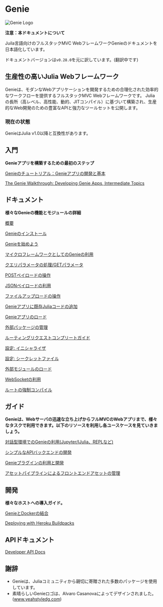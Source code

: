 # Genie

![Genie Logo](content/img/genie_logo.png)

**注意：本ドキュメントについて**

Juila言語向けのフルスタックMVC WebフレームワークGenieのドキュメントを日本語化しています。

ドキュメントバージョンは`v0.28.0`を元に訳しています。(翻訳中です)


## 生産性の高いJulia Webフレームワーク

Genieは、モダンなWebアプリケーションを開発するための合理化された効率的なワークフローを提供するフルスタックMVC Webフレームワークです。 Juliaの長所（高レベル、高性能、動的、JITコンパイル）に基づいて構築され、生産的なWeb開発のための豊富なAPIと強力なツールセットを公開します。

### 現在の状態

GenieはJulia v1.0以降と互換性があります。

## 入門

**Genieアプリを構築するための最初のステップ**

[Genieのチュートリアル：Genieアプリの開発と基本](ja/guides/Working_With_Genie_Apps.md)

[The Genie Walkthrough: Developing Genie Apps, Intermediate Topics](guides/Working_With_Genie_Apps_Intermediary_Topics.md)

## ドキュメント

**様々なGenieの機能とモジュールの詳細**

[概要](ja/documentation/1--Overview.md)

[Genieのインストール](ja/documentation/2--Installing_Genie.md)

[Genieを始めよう](ja/documentation/3--Getting_Started.md)

[マイクロフレームワークとしてのGenieの利用](ja/documentation/4--Developing_Web_Services.md)

[クエリパラメータの処理/GETパラメータ](ja/documentation/5--Handling_Query_Params.md)

[POSTペイロードの操作](ja/documentation/6--Working_with_POST_Payloads.md)

[JSONペイロードの利用](ja/documentation/7--Using_JSON_Payloads.md)

[ファイルアップロードの操作](ja/documentation/8--Handling_File_Uploads.md)

[Genieアプリに既存Juliaコードの追加](ja/documentation/9--Publishing_Your_Julia_Code_Online_With_Genie_Apps.md)

[Genieアプリのロード](ja/documentation/10--Loading_Genie_Apps.md)

[外部パッケージの管理](ja/documentation/11--Managing_External_Packages.md)

[ルーティングリクエストコンプリートガイド](ja/documentation/12--Advanced_Routing_Techniques.md)

[設定: イニシャライザ](ja/documentation/13--Initializers.md)

[設定: シークレットファイル](ja/documentation/14--The_Secrets_File.md)

[外部モジュールのロード](ja/documentation/15--The_Lib_Folder.md)

[WebSocketの利用](ja/documentation/17--Working_with_Web_Sockets.md)

[ルートの強制コンパイル](ja/documentation/80--Force_Compiling_Routes.md)

## ガイド

**Genieは、Webサーバの迅速な立ち上げからフルMVCのWebアプリまで、様々なタスクで利用できます。以下のリソースを利用し各ユースケースを見ていきましょう。**

[対話型環境でのGenieの利用(Jupyter/IJulia、REPLなど)](ja/guides/Interactive_environment.md)

[シンプルなAPIバックエンドの開発](ja/guides/Simple_API_backend.md)

[Genieプラグインの利用と開発](ja/guides/Genie_Plugins.md)

[アセットパイプラインによるフロントエンドアセットの管理](ja/guides/Frontend_assets.md)

## 開発

**様々なホストへの導入ガイド。**

[GenieとDockerの結合](ja/documentation/16--Using_Genie_With_Docker.md)

[Deploying with Heroku Buildpacks](documentation/90--Deploying_With_Heroku_Buildpacks.md)

## APIドキュメント

[Developer API Docs](ja/documentation/API)

## 謝辞

* Genieは、Juliaコミュニティから親切に寄贈された多数のパッケージを使用しています。
* 素晴らしいGenieロゴは、Alvaro Casanovaによってデザインされました。(www.yeahstyledg.com)
